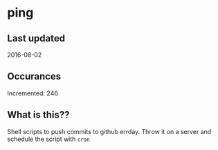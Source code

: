 # ping

## Last updated
2016-08-02

## Occurances
Incremented: 246

## What is this?? 
Shell scripts to push commits to github errday. Throw it on a server and schedule the script with `cron`
